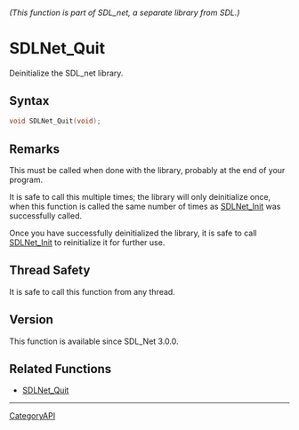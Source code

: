 ###### (This function is part of SDL_net, a separate library from SDL.)
# SDLNet_Quit

Deinitialize the SDL_net library.

## Syntax

```c
void SDLNet_Quit(void);

```

## Remarks

This must be called when done with the library, probably at the end of your
program.

It is safe to call this multiple times; the library will only deinitialize
once, when this function is called the same number of times as
[SDLNet_Init](SDLNet_Init) was successfully called.

Once you have successfully deinitialized the library, it is safe to call
[SDLNet_Init](SDLNet_Init) to reinitialize it for further use.

## Thread Safety

It is safe to call this function from any thread.

## Version

This function is available since SDL_Net 3.0.0.

## Related Functions

* [SDLNet_Quit](SDLNet_Quit)

----
[CategoryAPI](CategoryAPI)

